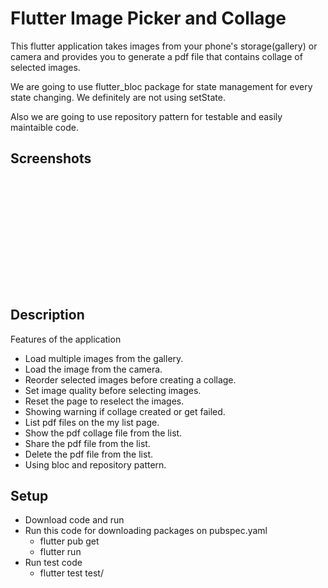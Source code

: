 # Flutter Image Picker and Collage

This flutter application takes images from your phone's storage(gallery) or camera and provides you to generate a pdf file that contains collage of selected images.

We are going to use flutter_bloc package for state management for every state changing. We definitely are not using setState. 

Also we are going to use repository pattern for testable and easily maintaible code.

## Screenshots


<br><img src="https://github.com/alitann/image_picker/blob/main/screenshots/1.png" alt="">                    <img src="https://github.com/alitann/image_picker/blob/main/screenshots/2.png" alt="">                    <img src="https://github.com/alitann/image_picker/blob/main/screenshots/3.png" alt="">

<br><img src="https://github.com/alitann/image_picker/blob/main/screenshots/4.png" alt="">                    <img src="https://github.com/alitann/image_picker/blob/main/screenshots/5.png" alt="">                    <img src="https://github.com/alitann/image_picker/blob/main/screenshots/6.png" alt="">

<br><img src="https://github.com/alitann/image_picker/blob/main/screenshots/7.png" alt="">                    <img src="https://github.com/alitann/image_picker/blob/main/screenshots/8.png" alt="">                    <img src="https://github.com/alitann/image_picker/blob/main/screenshots/9.png" alt="">

<br><img src="https://github.com/alitann/image_picker/blob/main/screenshots/10.png" alt="">                    <img src="https://github.com/alitann/image_picker/blob/main/screenshots/11.png" alt="">                    <img src="https://github.com/alitann/image_picker/blob/main/screenshots/12.png" alt="">

## Description

Features of the application 

- Load multiple images from the gallery.
- Load the image from the camera. 
- Reorder selected images before creating a collage. 
- Set image quality before selecting images. 
- Reset the page to reselect the images.
- Showing warning if collage created or get failed. 
- List pdf files on the my list page. 
- Show the pdf collage file from the list. 
- Share the pdf file from the list. 
- Delete the pdf file from the list. 
- Using bloc and repository pattern.

## Setup
- Download code and run
- Run this code for downloading packages on pubspec.yaml
  * flutter pub get
  * flutter run
- Run test code
  * flutter test test/
